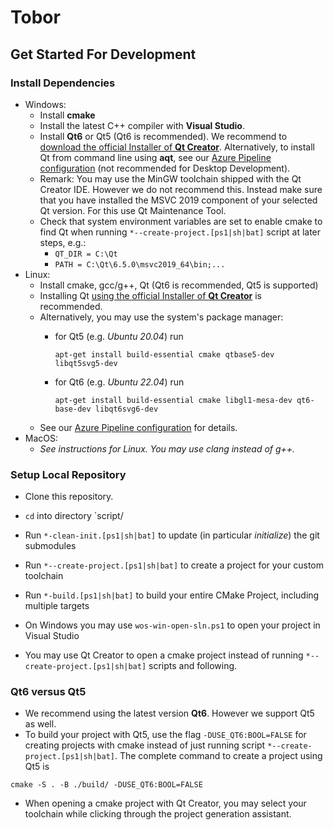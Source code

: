 # Tobor

## Get Started For Development
### Install Dependencies
   * Windows:
      * Install **cmake**
      * Install the latest C++ compiler with **Visual Studio**.
      * Install **Qt6** or Qt5 (Qt6 is recommended). We recommend to [download the official Installer of **Qt Creator**](https://www.qt.io/product/development-tools). Alternatively, to install Qt from command line using **aqt**, see our [Azure Pipeline configuration](https://github.com/Necktschnagge/cmake-qt-prototype/blob/main/azure-pipelines.yml) (not recommended for Desktop Development).
      * Remark: You may use the MinGW toolchain shipped with the Qt Creator IDE. However we do not recommend this. Instead make sure that you have installed the MSVC 2019 component of your selected Qt version. For this use Qt Maintenance Tool.
      * Check that system environment variables are set to enable cmake to find Qt when running `*--create-project.[ps1|sh|bat]` script at later steps, e.g.:
         * `QT_DIR = C:\Qt`
         * `PATH = C:\Qt\6.5.0\msvc2019_64\bin;...`
   * Linux:
      * Install cmake, gcc/g++, Qt (Qt6 is recommended, Qt5 is supported)
      * Installing Qt [using the official Installer of **Qt Creator**](https://www.qt.io/product/development-tools) is recommended.
      * Alternatively, you may use the system's package manager:
          * for Qt5 (e.g. *Ubuntu 20.04*) run
            
            `apt-get install build-essential cmake qtbase5-dev libqt5svg5-dev`
          * for Qt6 (e.g. *Ubuntu 22.04*) run
          
            `apt-get install build-essential cmake libgl1-mesa-dev qt6-base-dev libqt6svg6-dev`
      * See our [Azure Pipeline configuration](https://github.com/Necktschnagge/cmake-qt-prototype/blob/main/azure-pipelines.yml) for details.
   * MacOS:
      * *See instructions for Linux. You may use clang instead of g++.*
### Setup Local Repository
   * Clone this repository.
   * `cd` into directory `script/
   * Run `*-clean-init.[ps1|sh|bat]` to update (in particular *initialize*) the git submodules
   * Run `*--create-project.[ps1|sh|bat]` to create a project for your custom toolchain
   * Run `*-build.[ps1|sh|bat]` to build your entire CMake Project, including multiple targets
   
   * On Windows you may use `wos-win-open-sln.ps1` to open your project in Visual Studio
   * You may use Qt Creator to open a cmake project instead of running `*--create-project.[ps1|sh|bat]` scripts and following.

### Qt6 versus Qt5
   * We recommend using the latest version **Qt6**. However we support Qt5 as well.
   * To build your project with Qt5, use the flag `-DUSE_QT6:BOOL=FALSE` for creating projects with cmake instead of just running script `*--create-project.[ps1|sh|bat]`. The complete command to create a project using Qt5 is
```
cmake -S . -B ./build/ -DUSE_QT6:BOOL=FALSE
```
   * When opening a cmake project with Qt Creator, you may select your toolchain while clicking through the project generation assistant.
